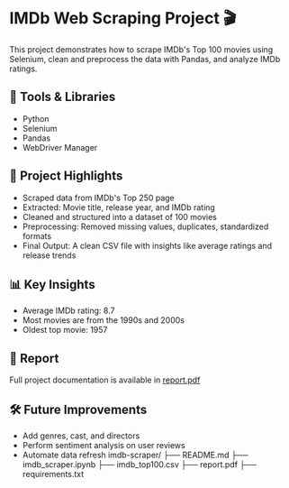 # IMDb Web Scraping Project 🎬

This project demonstrates how to scrape IMDb's Top 100 movies using Selenium, clean and preprocess the data with Pandas, and analyze IMDb ratings.

## 📌 Tools & Libraries
- Python
- Selenium
- Pandas
- WebDriver Manager

## 🚀 Project Highlights
- Scraped data from IMDb's Top 250 page
- Extracted: Movie title, release year, and IMDb rating
- Cleaned and structured into a dataset of 100 movies
- Preprocessing: Removed missing values, duplicates, standardized formats
- Final Output: A clean CSV file with insights like average ratings and release trends

## 📊 Key Insights
- Average IMDb rating: 8.7
- Most movies are from the 1990s and 2000s
- Oldest top movie: 1957

## 📄 Report
Full project documentation is available in [report.pdf](./report.pdf)

## 🛠️ Future Improvements
- Add genres, cast, and directors
- Perform sentiment analysis on user reviews
- Automate data refresh
imdb-scraper/
├── README.md
├── imdb_scraper.ipynb
├── imdb_top100.csv
├── report.pdf
├── requirements.txt

